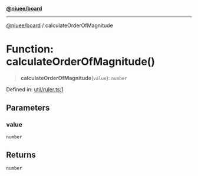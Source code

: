 [**@niuee/board**](../README.md)

***

[@niuee/board](../globals.md) / calculateOrderOfMagnitude

# Function: calculateOrderOfMagnitude()

> **calculateOrderOfMagnitude**(`value`): `number`

Defined in: [util/ruler.ts:1](https://github.com/niuee/board/blob/a0a1179721d4f4b943b6a9bc156753ac9737e502/src/util/ruler.ts#L1)

## Parameters

### value

`number`

## Returns

`number`

